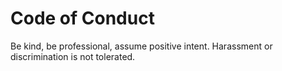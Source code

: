 
# Code of Conduct

Be kind, be professional, assume positive intent. Harassment or discrimination is not tolerated.
